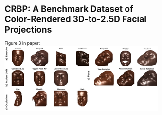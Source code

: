 # CRBP: A Benchmark Dataset of Color-Rendered 3D-to-2.5D Facial Projections

Figure 3 in paper:
![Sample Result](images/CRBP_faces_by_subcategory.png)
